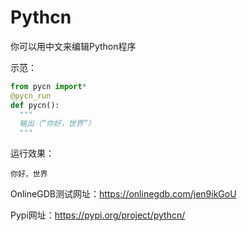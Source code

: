 # Pythcn
你可以用中文来编辑Python程序

示范：
```python
from pycn import*
@pycn_run
def pycn():
  """
  输出（“你好，世界”）
  """
```

运行效果：
```
你好，世界
```

OnlineGDB测试网址：https://onlinegdb.com/jen9ikGoU

Pypi网址：https://pypi.org/project/pythcn/
